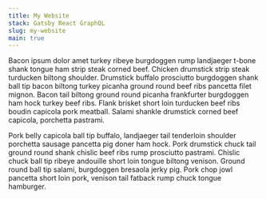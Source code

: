 ```yaml
---
title: My Website
stack: Gatsby React GraphQL
slug: my-website
main: true
---
```


Bacon ipsum dolor amet turkey ribeye burgdoggen rump landjaeger t-bone shank tongue ham strip steak corned beef. Chicken drumstick strip steak turducken biltong shoulder. Drumstick buffalo prosciutto burgdoggen shank ball tip bacon biltong turkey picanha ground round beef ribs pancetta filet mignon. Bacon tail biltong ground round picanha frankfurter burgdoggen ham hock turkey beef ribs. Flank brisket short loin turducken beef ribs boudin capicola pork meatball. Salami shankle drumstick corned beef capicola, porchetta pastrami.

Pork belly capicola ball tip buffalo, landjaeger tail tenderloin shoulder porchetta sausage pancetta pig doner ham hock. Pork drumstick chuck tail ground round shank chislic beef ribs rump prosciutto pastrami. Chislic chuck ball tip ribeye andouille short loin tongue biltong venison. Ground round ball tip salami, burgdoggen bresaola jerky pig. Pork chop jowl pancetta short loin pork, venison tail fatback rump chuck tongue hamburger.